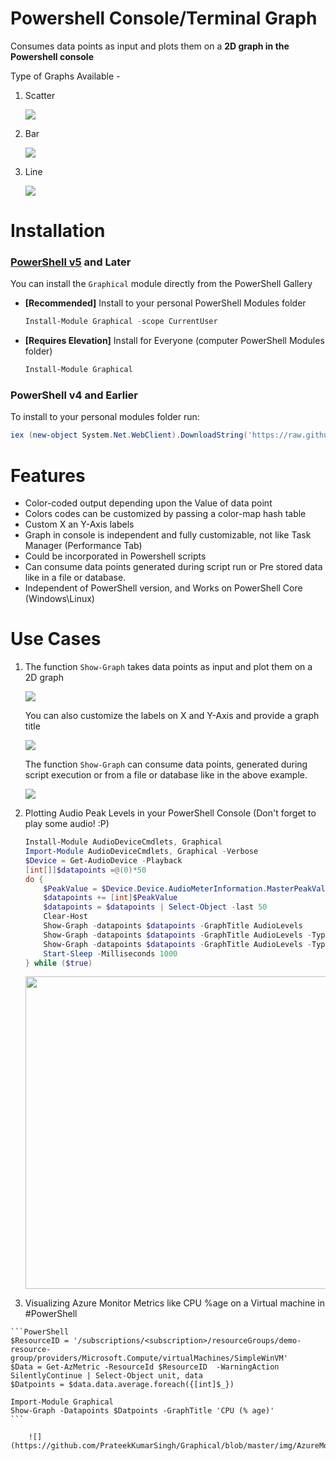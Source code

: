 # Powershell Console/Terminal Graph
Consumes data points as input and plots them on a **2D graph in the Powershell console**

Type of Graphs Available -

1. Scatter

    ![](https://github.com/PrateekKumarSingh/PSConsoleGraph/blob/master/img/Scatter.jpg)

2. Bar

    ![](https://github.com/PrateekKumarSingh/PSConsoleGraph/blob/master/img/Bar.jpg)

3. Line

    ![](https://github.com/PrateekKumarSingh/PSConsoleGraph/blob/master/img/Line.jpg)

# Installation

### [PowerShell v5](https://www.microsoft.com/en-us/download/details.aspx?id=50395) and Later
You can install the `Graphical` module directly from the PowerShell Gallery


* **[Recommended]** Install to your personal PowerShell Modules folder
    ```PowerShell
    Install-Module Graphical -scope CurrentUser
    ```
* **[Requires Elevation]** Install for Everyone (computer PowerShell Modules folder)
    ```PowerShell
    Install-Module Graphical
    ```

### PowerShell v4 and Earlier
To install to your personal modules folder run:
```PowerShell
iex (new-object System.Net.WebClient).DownloadString('https://raw.githubusercontent.com/PrateekKumarSingh/Graphical/master/Install.ps1')
```

# Features
* Color-coded output depending upon the Value of data point
* Colors codes can be customized by passing a color-map hash table
* Custom X an Y-Axis labels
* Graph in console is independent and fully customizable, not like Task Manager (Performance Tab)
* Could be incorporated in Powershell scripts
* Can consume data points generated during script run or Pre stored data like in a file or database.
* Independent of PowerShell version, and Works on PowerShell Core (Windows\Linux)

# Use Cases
1. The function `Show-Graph` takes data points as input and plot them on a 2D graph

    ![](https://github.com/PrateekKumarSingh/PSConsoleGraph/blob/master/img/Example1.jpg)

    You can also customize the labels on X and Y-Axis and provide a graph title

    ![](https://github.com/PrateekKumarSingh/PSConsoleGraph/blob/master/img/Example2.jpg)

    The function `Show-Graph` can consume data points, generated during script execution or from a file or database like in the above example.

    ![](https://github.com/PrateekKumarSingh/PSConsoleGraph/blob/master/img/Example3.jpg)

2. Plotting Audio Peak Levels in your PowerShell Console (Don't forget to play some audio! :P)

    ```PowerShell
    Install-Module AudioDeviceCmdlets, Graphical
    Import-Module AudioDeviceCmdlets, Graphical -Verbose
    $Device = Get-AudioDevice -Playback
    [int[]]$datapoints =@(0)*50
    do {
        $PeakValue = $Device.Device.AudioMeterInformation.MasterPeakValue*100
        $datapoints += [int]$PeakValue
        $datapoints = $datapoints | Select-Object -last 50
        Clear-Host
        Show-Graph -datapoints $datapoints -GraphTitle AudioLevels
        Show-Graph -datapoints $datapoints -GraphTitle AudioLevels -Type Line
        Show-Graph -datapoints $datapoints -GraphTitle AudioLevels -Type Scatter
        Start-Sleep -Milliseconds 1000
    } while ($true)
    ```

    <img src="https://github.com/PrateekKumarSingh/PSConsoleGraph/blob/master/img/AudioPeakLevels.gif" width="850" height="500" />
    
  3. Visualizing Azure Monitor Metrics like CPU %age on a Virtual machine in #PowerShell


    ```PowerShell
    $ResourceID = '/subscriptions/<subscription>/resourceGroups/demo-resource-group/providers/Microsoft.Compute/virtualMachines/SimpleWinVM'
    $Data = Get-AzMetric -ResourceId $ResourceID  -WarningAction SilentlyContinue | Select-Object unit, data
    $Datpoints = $data.data.average.foreach({[int]$_})

    Import-Module Graphical
    Show-Graph -Datapoints $Datpoints -GraphTitle 'CPU (% age)'
    ```
    
        ![](https://github.com/PrateekKumarSingh/Graphical/blob/master/img/AzureMonitor.png)
